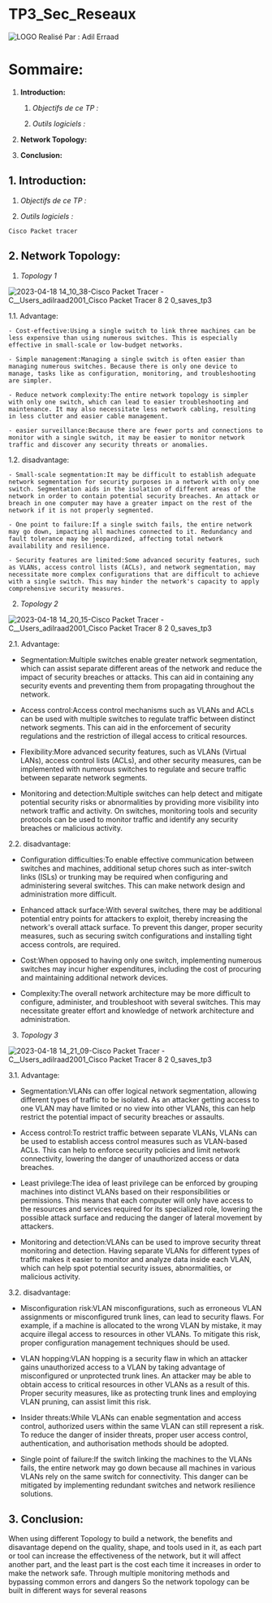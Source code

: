 # TP3_Sec_Reseaux
![LOGO](https://user-images.githubusercontent.com/99618982/225015198-317d743a-74b9-44ad-a13b-7e698620b346.jpeg)
Realisé Par : Adil Erraad

# Sommaire:

 1. **Introduction:**
 
    1. *Objectifs de ce TP :*
    
    2. *Outils logiciels :*
    
 2. **Network Topology:**
 
 3. **Conclusion:**


## 1. **Introduction:**
  1. *Objectifs de ce TP :*
  
  2. *Outils logiciels :*
  
    Cisco Packet tracer
  
## 2. **Network Topology:**
 1. *Topology 1*
 
 ![2023-04-18 14_10_38-Cisco Packet Tracer - C__Users_adilraad2001_Cisco Packet Tracer 8 2 0_saves_tp3](https://user-images.githubusercontent.com/99618982/232805592-3e4481ee-3675-4e4e-ae7d-0fa36d789253.png)
 
 1.1. Advantage:
 
    - Cost-effective:Using a single switch to link three machines can be less expensive than using numerous switches. This is especially effective in small-scale or low-budget networks.
    
    - Simple management:Managing a single switch is often easier than managing numerous switches. Because there is only one device to manage, tasks like as configuration, monitoring, and troubleshooting are simpler.

    - Reduce network complexity:The entire network topology is simpler with only one switch, which can lead to easier troubleshooting and maintenance. It may also necessitate less network cabling, resulting in less clutter and easier cable management.
    
    - easier surveillance:Because there are fewer ports and connections to monitor with a single switch, it may be easier to monitor network traffic and discover any security threats or anomalies.
    
 1.2. disadvantage:
 
    - Small-scale segmentation:It may be difficult to establish adequate network segmentation for security purposes in a network with only one switch. Segmentation aids in the isolation of different areas of the network in order to contain potential security breaches. An attack or breach in one computer may have a greater impact on the rest of the network if it is not properly segmented.
    
    - One point to failure:If a single switch fails, the entire network may go down, impacting all machines connected to it. Redundancy and fault tolerance may be jeopardized, affecting total network availability and resilience.
    
    - Security features are limited:Some advanced security features, such as VLANs, access control lists (ACLs), and network segmentation, may necessitate more complex configurations that are difficult to achieve with a single switch. This may hinder the network's capacity to apply comprehensive security measures.

 2. *Topology 2*
 
 ![2023-04-18 14_20_15-Cisco Packet Tracer - C__Users_adilraad2001_Cisco Packet Tracer 8 2 0_saves_tp3](https://user-images.githubusercontent.com/99618982/232806735-975c5ad4-d79d-47de-a13a-da6e147caae9.png)
 
  2.1. Advantage:
  
   - Segmentation:Multiple switches enable greater network segmentation, which can assist separate different areas of the network and reduce the impact of security breaches or attacks. This can aid in containing any security events and preventing them from propagating throughout the network.
   
   - Access control:Access control mechanisms such as VLANs and ACLs can be used with multiple switches to regulate traffic between distinct network segments. This can aid in the enforcement of security regulations and the restriction of illegal access to critical resources.
   
   - Flexibility:More advanced security features, such as VLANs (Virtual LANs), access control lists (ACLs), and other security measures, can be implemented with numerous switches to regulate and secure traffic between separate network segments.
   
   - Monitoring and detection:Multiple switches can help detect and mitigate potential security risks or abnormalities by providing more visibility into network traffic and activity. On switches, monitoring tools and security protocols can be used to monitor traffic and identify any security breaches or malicious activity.
  
  2.2. disadvantage:
  
  - Configuration difficulties:To enable effective communication between switches and machines, additional setup chores such as inter-switch links (ISLs) or trunking may be required when configuring and administering several switches. This can make network design and administration more difficult.
  
  - Enhanced attack surface:With several switches, there may be additional potential entry points for attackers to exploit, thereby increasing the network's overall attack surface. To prevent this danger, proper security measures, such as securing switch configurations and installing tight access controls, are required.
  
  - Cost:When opposed to having only one switch, implementing numerous switches may incur higher expenditures, including the cost of procuring and maintaining additional network devices.
  
  - Complexity:The overall network architecture may be more difficult to configure, administer, and troubleshoot with several switches. This may necessitate greater effort and knowledge of network architecture and administration.

 3. *Topology 3*
 
 ![2023-04-18 14_21_09-Cisco Packet Tracer - C__Users_adilraad2001_Cisco Packet Tracer 8 2 0_saves_tp3](https://user-images.githubusercontent.com/99618982/232806900-a6e6aa2c-2bfb-463a-9859-34fd5b464c8e.png)
 
  3.1. Advantage:
   
   - Segmentation:VLANs can offer logical network segmentation, allowing different types of traffic to be isolated. As an attacker getting access to one VLAN may have limited or no view into other VLANs, this can help restrict the potential impact of security breaches or assaults.
   
   - Access control:To restrict traffic between separate VLANs, VLANs can be used to establish access control measures such as VLAN-based ACLs. This can help to enforce security policies and limit network connectivity, lowering the danger of unauthorized access or data breaches.
   
   - Least privilege:The idea of least privilege can be enforced by grouping machines into distinct VLANs based on their responsibilities or permissions. This means that each computer will only have access to the resources and services required for its specialized role, lowering the possible attack surface and reducing the danger of lateral movement by attackers.
   
   - Monitoring and detection:VLANs can be used to improve security threat monitoring and detection. Having separate VLANs for different types of traffic makes it easier to monitor and analyze data inside each VLAN, which can help spot potential security issues, abnormalities, or malicious activity.
   
  3.2. disadvantage:
  
   - Misconfiguration risk:VLAN misconfigurations, such as erroneous VLAN assignments or misconfigured trunk lines, can lead to security flaws. For example, if a machine is allocated to the wrong VLAN by mistake, it may acquire illegal access to resources in other VLANs. To mitigate this risk, proper configuration management techniques should be used.
   
   - VLAN hopping:VLAN hopping is a security flaw in which an attacker gains unauthorized access to a VLAN by taking advantage of misconfigured or unprotected trunk lines. An attacker may be able to obtain access to critical resources in other VLANs as a result of this. Proper security measures, like as protecting trunk lines and employing VLAN pruning, can assist limit this risk.
   
   - Insider threats:While VLANs can enable segmentation and access control, authorized users within the same VLAN can still represent a risk. To reduce the danger of insider threats, proper user access control, authentication, and authorisation methods should be adopted.
   
   - Single point of failure:If the switch linking the machines to the VLANs fails, the entire network may go down because all machines in various VLANs rely on the same switch for connectivity. This danger can be mitigated by implementing redundant switches and network resilience solutions.

 
## 3. **Conclusion:**

When using different Topology to build a network, the benefits and disavantage depend on the quality, shape, and tools used in it, as each part or tool can increase the effectiveness of the network, but it will affect another part, and the least part is the cost each time it increases in order to make the network safe. Through multiple monitoring methods and bypassing common errors and dangers
So the network topology can be built in different ways for several reasons


   

